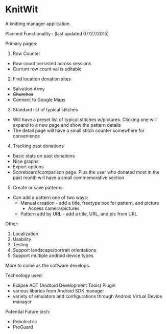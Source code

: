 KnitWit
=======

A knitting manager application. 

Planned Functionality : (last updated 07/27/2015)

Primary pages:

1. Row Counter
  * Row count persisted across sessions
  * Currunt row count val is editable
2. Find location donation sites
  * ~~Salvation Army~~
  * ~~Churches~~
  * Connect to Google Maps
3. Standard list of typical stitches
  * Will have a preset list of typical stitches w/pictures. Clicking one will expand to a new page and show the pattern details
  * The detail page will have a small stitch counter somewhere for convenience
4. Tracking past donations
  * Basic stats on past donations
  * Nice graphs
  * Export options
  * Scoreboard/comparison page. Plus the user who donated most in the past month will have a small commemorative section
5. Create or save patterns
  * Can add a pattern one of two ways:
    * Manual creation - add a title, freetype box for pattern, and picture
      * Access camera/pictures
    * Pattern add by URL - add a title, URL, and pic from URL

Other: 

1. Localization
2. Usability
2. Testing
3. Support landscape/portrait orientations
4. Support multiple android device types
  
More to come as the software develops.

Technology used:
* Eclipse ADT (Android Development Tools) Plugin
* various libaries from Android SDK manager
* variety of emulators and configurations through Android Virtual Device manager

Potential Future tech:
* Robolectric
* ProGuard
